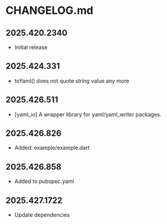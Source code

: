 # CHANGELOG.md

## 2025.420.2340

- Initial release

## 2025.424.331

- toYaml() does not quote string value any more

## 2025.426.511

- [yaml_io] A wrapper library for yaml/yaml_writer packages.

## 2025.426.826

- Added: example/example.dart

## 2025.426.858

- Added  to pubspec.yaml

## 2025.427.1722

- Update dependencies
